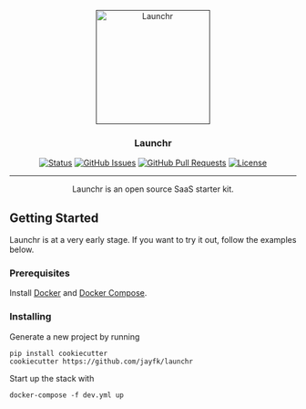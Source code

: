 <p align="center">
  <a href="" rel="noopener">
 <img width=200px height=200px src="https://raw.githubusercontent.com/jayfk/launchr/master/logo.png" alt="Launchr"></a>
</p>

<h3 align="center">Launchr</h3>

<div align="center">

  [![Status](https://img.shields.io/badge/status-active-success.svg)]() 
  [![GitHub Issues](https://img.shields.io/github/issues/jayfk/launchr.svg)](https://github.com/kylelobo/The-Documentation-Compendium/issues)
  [![GitHub Pull Requests](https://img.shields.io/github/issues-pr/jayfk/launchr.svg)](https://github.com/kylelobo/The-Documentation-Compendium/pulls)
  [![License](https://img.shields.io/badge/license-MIT-blue.svg)](/LICENSE)

</div>

---

<p align="center"> 
    Launchr is an open source SaaS starter kit.<br> 
</p>

## Getting Started <a name = "getting_started"></a>
Launchr is at a very early stage. If you want to try it out, follow the examples below.

### Prerequisites
Install [Docker](https://docs.docker.com/install/) and [Docker Compose](https://docs.docker.com/compose/install/).

### Installing
Generate a new project by running
```
pip install cookiecutter
cookiecutter https://github.com/jayfk/launchr
```

Start up the stack with
```
docker-compose -f dev.yml up
```
